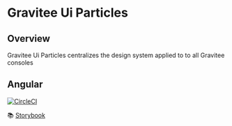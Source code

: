 # Gravitee Ui Particles

## Overview

Gravitee Ui Particles centralizes the design system applied to to all Gravitee consoles

## Angular

[![CircleCI](https://circleci.com/gh/gravitee-io/gravitee-ui-particles/tree/main.svg?style=svg)](https://circleci.com/gh/gravitee-io/gravitee-ui-particles/tree/main)

:books: [Storybook](https://main--6183b02d73381a003a3be1a6.chromatic.com/)
